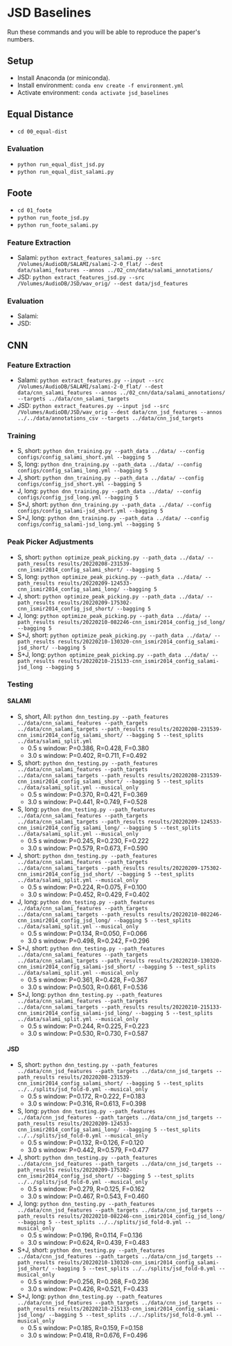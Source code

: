 # JSD Baselines

Run these commands and you will be able to reproduce the paper's numbers.

## Setup

* Install Anaconda (or miniconda).
* Install environment: `conda env create -f environment.yml`
* Activate environment: `conda activate jsd_baselines`

## Equal Distance

* `cd 00_equal-dist`

### Evaluation

* `python run_equal_dist_jsd.py`
* `python run_equal_dist_salami.py`

## Foote

* `cd 01_foote`
* `python run_foote_jsd.py`
* `python run_foote_salami.py`

### Feature Extraction

* Salami: `python extract_features_salami.py --src /Volumes/AudioDB/SALAMI/salami-2-0_flat/ --dest data/salami_features --annos ../02_cnn/data/salami_annotations/`
* JSD: `python extract_features_jsd.py --src /Volumes/AudioDB/JSD/wav_orig/ --dest data/jsd_features`

### Evaluation

* Salami:
* JSD:

## CNN

### Feature Extraction

* Salami: `python extract_features.py --input --src /Volumes/AudioDB/SALAMI/salami-2-0_flat/ --dest data/cnn_salami_features --annos ../02_cnn/data/salami_annotations/ --targets ../data/cnn_salami_targets`
* JSD: `python extract_features.py --input jsd --src /Volumes/AudioDB/JSD/wav_orig --dest data/cnn_jsd_features --annos ../../data/annotations_csv --targets ../data/cnn_jsd_targets`

### Training

* S, short: `python dnn_training.py --path_data ../data/ --config configs/config_salami_short.yml --bagging 5`
* S, long: `python dnn_training.py --path_data ../data/ --config configs/config_salami_long.yml --bagging 5`
* J, short: `python dnn_training.py --path_data ../data/ --config configs/config_jsd_short.yml --bagging 5`
* J, long: `python dnn_training.py --path_data ../data/ --config configs/config_jsd_long.yml --bagging 5`
* S+J, short: `python dnn_training.py --path_data ../data/ --config configs/config_salami-jsd_short.yml --bagging 5`
* S+J, long: `python dnn_training.py --path_data ../data/ --config configs/config_salami-jsd_long.yml --bagging 5`

### Peak Picker Adjustments

* S, short: `python optimize_peak_picking.py --path_data ../data/ --path_results results/20220208-231539-cnn_ismir2014_config_salami_short/ --bagging 5`
* S, long: `python optimize_peak_picking.py --path_data ../data/ --path_results results/20220209-124533-cnn_ismir2014_config_salami_long/ --bagging 5`
* J, short: `python optimize_peak_picking.py --path_data ../data/ --path_results results/20220209-175302-cnn_ismir2014_config_jsd_short/ --bagging 5`
* J, long: `python optimize_peak_picking.py --path_data ../data/ --path_results results/20220210-082246-cnn_ismir2014_config_jsd_long/ --bagging 5`
* S+J, short: `python optimize_peak_picking.py --path_data ../data/ --path_results results/20220210-130320-cnn_ismir2014_config_salami-jsd_short/ --bagging 5`
* S+J, long: `python optimize_peak_picking.py --path_data ../data/ --path_results results/20220210-215133-cnn_ismir2014_config_salami-jsd_long --bagging 5`

### Testing

#### SALAMI

* S, short, All: `python dnn_testing.py --path_features ../data/cnn_salami_features --path_targets ../data/cnn_salami_targets --path_results results/20220208-231539-cnn_ismir2014_config_salami_short/ --bagging 5 --test_splits ../data/salami_split.yml`
    - 0.5 s window: P=0.386, R=0.428, F=0.380
    - 3.0 s window: P=0.402, R=0.711, F=0.492
* S, short: `python dnn_testing.py --path_features ../data/cnn_salami_features --path_targets ../data/cnn_salami_targets --path_results results/20220208-231539-cnn_ismir2014_config_salami_short/ --bagging 5 --test_splits ../data/salami_split.yml --musical_only`
    - 0.5 s window: P=0.370, R=0.421, F=0.369
    - 3.0 s window: P=0.441, R=0.749, F=0.528
* S, long: `python dnn_testing.py --path_features ../data/cnn_salami_features --path_targets ../data/cnn_salami_targets --path_results results/20220209-124533-cnn_ismir2014_config_salami_long/ --bagging 5 --test_splits ../data/salami_split.yml --musical_only`
    - 0.5 s window: P=0.245, R=0.230, F=0.222
    - 3.0 s window: P=0.579, R=0.673, F=0.590
* J, short: `python dnn_testing.py --path_features ../data/cnn_salami_features --path_targets ../data/cnn_salami_targets --path_results results/20220209-175302-cnn_ismir2014_config_jsd_short/ --bagging 5 --test_splits ../data/salami_split.yml --musical_only`
    - 0.5 s window: P=0.224, R=0.075, F=0.100
    - 3.0 s window: P=0.452, R=0.429, F=0.402
* J, long: `python dnn_testing.py --path_features ../data/cnn_salami_features --path_targets ../data/cnn_salami_targets --path_results results/20220210-082246-cnn_ismir2014_config_jsd_long/ --bagging 5 --test_splits ../data/salami_split.yml --musical_only`
    - 0.5 s window: P=0.134, R=0.050, F=0.066
    - 3.0 s window: P=0.498, R=0.242, F=0.296
* S+J, short: `python dnn_testing.py --path_features ../data/cnn_salami_features --path_targets ../data/cnn_salami_targets --path_results results/20220210-130320-cnn_ismir2014_config_salami-jsd_short/ --bagging 5 --test_splits ../data/salami_split.yml --musical_only`
    - 0.5 s window: P=0.361, R=0.428, F=0.367
    - 3.0 s window: P=0.503, R=0.661, F=0.536
* S+J, long: `python dnn_testing.py --path_features ../data/cnn_salami_features --path_targets ../data/cnn_salami_targets --path_results results/20220210-215133-cnn_ismir2014_config_salami-jsd_long/ --bagging 5 --test_splits ../data/salami_split.yml --musical_only`
    - 0.5 s window: P=0.244, R=0.225, F=0.223
    - 3.0 s window: P=0.530, R=0.730, F=0.587

#### JSD

* S, short: `python dnn_testing.py --path_features ../data/cnn_jsd_features --path_targets ../data/cnn_jsd_targets --path_results results/20220208-231539-cnn_ismir2014_config_salami_short/ --bagging 5 --test_splits ../../splits/jsd_fold-0.yml --musical_only`
    - 0.5 s window: P=0.172, R=0.222, F=0.183
    - 3.0 s window: P=0.316, R=0.613, F=0.398
* S, long: `python dnn_testing.py --path_features ../data/cnn_jsd_features --path_targets ../data/cnn_jsd_targets --path_results results/20220209-124533-cnn_ismir2014_config_salami_long/ --bagging 5 --test_splits ../../splits/jsd_fold-0.yml --musical_only`
    - 0.5 s window: P=0.132, R=0.126, F=0.120
    - 3.0 s window: P=0.442, R=0.579, F=0.477
* J, short: `python dnn_testing.py --path_features ../data/cnn_jsd_features --path_targets ../data/cnn_jsd_targets --path_results results/20220209-175302-cnn_ismir2014_config_jsd_short/ --bagging 5 --test_splits ../../splits/jsd_fold-0.yml --musical_only`
    - 0.5 s window: P=0.279, R=0.125, F=0.162
    - 3.0 s window: P=0.467, R=0.543, F=0.460
* J, long: `python dnn_testing.py --path_features ../data/cnn_jsd_features --path_targets ../data/cnn_jsd_targets --path_results results/20220210-082246-cnn_ismir2014_config_jsd_long/ --bagging 5 --test_splits ../../splits/jsd_fold-0.yml --musical_only`
    - 0.5 s window: P=0.196, R=0.114, F=0.136
    - 3.0 s window: P=0.624, R=0.439, F=0.483
* S+J, short: `python dnn_testing.py --path_features ../data/cnn_jsd_features --path_targets ../data/cnn_jsd_targets --path_results results/20220210-130320-cnn_ismir2014_config_salami-jsd_short/ --bagging 5 --test_splits ../../splits/jsd_fold-0.yml --musical_only`
    - 0.5 s window: P=0.256, R=0.268, F=0.236
    - 3.0 s window: P=0.426, R=0.521, F=0.433
* S+J, long: `python dnn_testing.py --path_features ../data/cnn_jsd_features --path_targets ../data/cnn_jsd_targets --path_results results/20220210-215133-cnn_ismir2014_config_salami-jsd_long/ --bagging 5 --test_splits ../../splits/jsd_fold-0.yml --musical_only`
    - 0.5 s window: P=0.185, R=0.159, F=0.158
    - 3.0 s window: P=0.418, R=0.676, F=0.496
